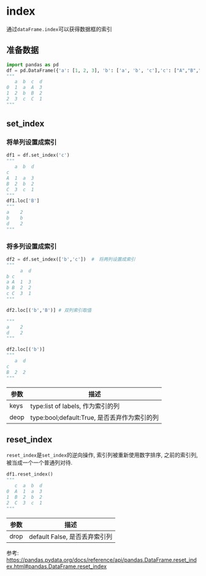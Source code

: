 # index

通过`dataFrame.index`可以获得数据框的索引
## 准备数据

```python
import pandas as pd
df = pd.DataFrame({'a': [1, 2, 3], 'b': ['a', 'b', 'c'],'c': ["A","B","C"],'d':[3,2,1]})
"""
   a  b  c  d
0  1  a  A  3
1  2  b  B  2
2  3  c  C  1
"""
```

## set_index

### 将单列设置成索引

```python
df1 = df.set_index('c')
"""
   a  b  d
c         
A  1  a  3
B  2  b  2
C  3  c  1
"""
df1.loc['B']
"""
a    2
b    b
d    2
"""
```

### 将多列设置成索引

```python
df2 = df.set_index(['b','c'])  #　将两列设置成索引
"""
     a  d
b c      
a A  1  3
b B  2  2
c C  3  1
"""

df2.loc[('b','B')] # 双列索引取值

"""
a    2
d    2
"""

df2.loc[('b')]
"""
   a  d
c      
B  2  2
"""
```

参数|描述
--|--
keys|type:list of labels, 作为索引的列
deop|type:bool;default:True, 是否丢弃作为索引的列


## reset_index
`reset_index`是`set_index`的逆向操作, 索引列被重新使用数字排序, 之前的索引列, 被当成一个一个普通列对待.

```python
df1.reset_index()
"""
   c  a  b  d
0  A  1  a  3
1  B  2  b  2
2  C  3  c  1
"""
```

参数|描述
--|--
drop|default False, 是否丢弃索引列


参考:
https://pandas.pydata.org/docs/reference/api/pandas.DataFrame.reset_index.html#pandas.DataFrame.reset_index